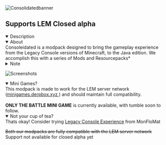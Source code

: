 ![Consolidatedbanner](https://user-images.githubusercontent.com/49575478/205424666-347feda0-4fa4-4bcd-a46d-8453d1b862c0.png)
## Supports LEM Closed alpha
<details open>
<summary>Description</summary>
<details open>
<summary>About</summary>
Consoleidated is a modpack designed to bring the gameplay experience from the Legacy Console versions of Minecraft, to the Java edition. We accomplish this with a series of Mods and Resourcepacks*
</details>
<details>
<summary>Note</summary>
(*Some pack features require fabulous graphics (and not being on a potato))
</details>
</details>

![Screenshots](https://user-images.githubusercontent.com/49575478/205426733-9b842298-ea57-4487-9f20-fc8e90ffffda.png)

<details open>
<summary>Mini Games?</summary>
This modpack is made to work for the LEM server network (<a href="https://lemsite.derpbox.xyz">minigames.derpbox.xyz</a>,)
and should maintain full compatibility.
<br></br>
<b>ONLY THE BATTLE MINI GAME</b> is currently available, with tumble soon to follow.
</details>


<details open>
<summary>Not your cup of tea?</summary>
Thats okay! Consider trying <a href="https://modrinth.com/modpack/legacy_console_experience">Legacy Console Experience</a> from MonFloMat
<p><s>Both our modpacks are fully compatible with the LEM server network</s> Support not available for closed alpha yet</p>
</details>


